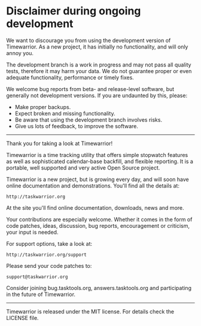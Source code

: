 # Disclaimer during ongoing development

We want to discourage you from using the development version of Timewarrior. As
a new project, it has initially no functionality, and will only annoy you.

The development branch is a work in progress and may not pass all quality tests,
therefore it may harm your data. We do not guarantee proper or even adequate
functionality, performance or timely fixes.

We welcome bug reports from beta- and release-level software, but generally not
development versions. If you are undaunted by this, please:

- Make proper backups.
- Expect broken and missing functionality.
- Be aware that using the development branch involves risks.
- Give us lots of feedback, to improve the software.

---

Thank you for taking a look at Timewarrior!

Timewarrior is a time tracking utility that offers simple stopwatch features as
well as sophisticated calendar-base backfill, and flexible reporting. It is a
portable, well supported and very active Open Source project.

Timewarrior is a new project, but is growing every day, and will soon have
online documentation and demonstrations.  You'll find all the details at:

    http://taskwarrior.org

At the site you'll find online documentation, downloads, news and more.

Your contributions are especially welcome. Whether it comes in the form of code
patches, ideas, discussion, bug reports, encouragement or criticism, your input
is needed.

For support options, take a look at:

    http://taskwarrior.org/support

Please send your code patches to:

    support@taskwarrior.org

Consider joining bug.tasktools.org, answers.tasktools.org and participating in
the future of Timewarrior.

---

Timewarrior is released under the MIT license. For details check the LICENSE
file.
